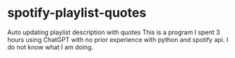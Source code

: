 # spotify-playlist-quotes
Auto updating playlist description with quotes
This is a program I spent 3 hours using ChatGPT with no prior experience with python and spotify api.
I do not know what I am doing.
